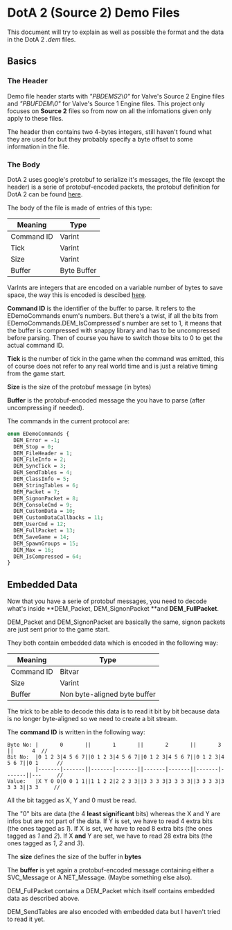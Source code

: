 # DotA 2 (Source 2) Demo Files

This document will try to explain as well as possible the format and the data in the DotA 2 *.dem* files.

## Basics

### The Header

Demo file header starts with *"PBDEMS2*\\*0"* for Valve's Source 2 Engine files and *"PBUFDEM*\\*0"* for Valve's Source 1 Engine files. This project only focuses on **Source 2** files so from now on all the infomations given only apply to these files.

The header then contains two 4-bytes integers, still haven't found what they are used for but they probably specify a byte offset to some information in the file.

### The Body

DotA 2 uses google's protobuf to serialize it's messages, the file (except the header) is a serie of protobuf-encoded packets, the protobuf definition for DotA 2 can be found [here](https://github.com/SteamRE/SteamKit/tree/master/Resources/Protobufs/dota). 

The body of the file is made of entries of this type: 

| Meaning    | Type        |
| ---------- | ----------- |
| Command ID | Varint      |
| Tick       | Varint      |
| Size       | Varint      |
| Buffer     | Byte Buffer |

VarInts are integers that are encoded on a variable number of bytes to save space, the way this is encoded is descibed [here](https://developers.google.com/protocol-buffers/docs/encoding#varints).

**Command ID** is the identifier of the buffer to parse. It refers to the EDemoCommands enum's numbers.
But there's a twist, if all the bits from EDemoCommands.DEM_IsCompressed's number are set to 1, it means that the buffer is compressed with snappy library and has to be uncompressed before parsing.
Then of course you have to switch those bits to 0 to get the actual command ID.

**Tick** is the number of tick in the game when the command was emitted, this of course does not refer to any real world time and is just a relative timing from the game start.

**Size** is the size of the protobuf message (in bytes)

**Buffer** is the protobuf-encoded message the you have to parse (after uncompressing if needed).

The commands in the current protocol are:

```protobuf
enum EDemoCommands {
  DEM_Error = -1;
  DEM_Stop = 0;
  DEM_FileHeader = 1;
  DEM_FileInfo = 2;
  DEM_SyncTick = 3;
  DEM_SendTables = 4;
  DEM_ClassInfo = 5;
  DEM_StringTables = 6;
  DEM_Packet = 7;
  DEM_SignonPacket = 8;
  DEM_ConsoleCmd = 9;
  DEM_CustomData = 10;
  DEM_CustomDataCallbacks = 11;
  DEM_UserCmd = 12;
  DEM_FullPacket = 13;
  DEM_SaveGame = 14;
  DEM_SpawnGroups = 15;
  DEM_Max = 16;
  DEM_IsCompressed = 64;
}
```
## Embedded Data

Now that you have a serie of protobuf messages, you need to decode what's inside **DEM_Packet, DEM_SignonPacket **and **DEM_FullPacket**.

DEM_Packet and DEM_SignonPacket are basically the same, signon packets are just sent prior to the game start.

They both contain embedded data which is encoded in the following way:

| Meaning    | Type                         |
| ---------- | ---------------------------- |
| Command ID | Bitvar                       |
| Size       | Varint                       |
| Buffer     | Non byte-aligned byte buffer |

The trick to be able to decode this data is to read it bit by bit because data is no longer byte-aligned so we need to create a bit stream.

The **command ID** is written in the following way: 

```
Byte No: |       0       ||       1       ||       2       ||       3       ||      4  //
Bit No:  |0 1 2 3|4 5 6 7||0 1 2 3|4 5 6 7||0 1 2 3|4 5 6 7||0 1 2 3|4 5 6 7||0 1      // 
         |-------|-------||-------|-------||-------|-------||-------|-------||---     //
Value:   |X Y 0 0|0 0 1 1||1 1 2 2|2 2 3 3||3 3 3 3|3 3 3 3||3 3 3 3|3 3 3 3||3 3     //
```

All the bit tagged as X, Y and 0 must be read.

The "0" bits are data (the 4 **least significant** bits) whereas the X and Y are infos but are not part of the data.
If Y is set, we have to read 4 extra bits (the ones tagged as *1*).
If X is set, we have to read 8 extra bits (the ones tagged as *1* and *2*).
If X **and** Y are set, we have to read 28 extra bits (the ones tagged as *1*,  *2* and *3*).

The **size** defines the size of the buffer in **bytes**

The **buffer** is yet again a protobuf-encoded message containing either a SVC_Message or A NET_Message. (Maybe something else also). 



DEM_FullPacket contains a DEM_Packet which itself contains embedded data as described above.



DEM_SendTables are also encoded with embedded data but I haven't tried to read it yet.